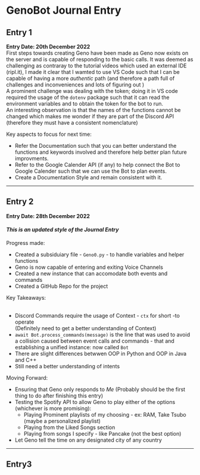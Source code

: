 # GenoBot Journal Entry  
 
## Entry 1  
**Entry Date: 20th December 2022**  
First steps towards creating Geno have been made as Geno now exists on the server and is capable of responding to the basic calls. It was deemed as challenging as contraray to the tutorial videos which used an external IDE (ripl.it), I made it clear that I wamted to use VS Code such that I can be capable of having a more *authentic* path (and therefore a path full of challenges and inconveniences and lots of figuring out )  
A prominent challenge was dealing with the token; doing it in VS code required the usage of the ` dotenv ` package such that it can read the environment variables and to obtain the token for the bot to run.  
An interesting observation is that the names of the functions cannot be changed which makes me wonder if they are part of the Discord API (therefore they must have a consistent nomenclature)  
  
Key aspects to focus for next time:<ul>  
<li>Refer the Documentation such that you can better understand the functions and keywords involved and therefore help better plan future improvments. </li>
<li>Refer to the Google Calender API (if any) to help connect the Bot to Google Calender such that we can use the Bot to plan events.</li>  
<li>Create a Documentation Style and remain consistent with it. </li></ul>    

***

## Entry 2  
**Entry Date: 28th December 2022**   
#### *This is an updated style of the Journal Entry*
Progress made:<ul>
    <li> Created a subsiduiary file - `Geno0.py` - to handle variables and helper functions</li>
    <li> Geno is now capable of entering and exiting Voice Channels</li>
    <li> Created a new instance that can accomodate both events and commands </li>
    <li> Created a GitHub Repo for the project </li></ul>
Key Takeaways:<ul>  
    <li> Discord Commands require the usage of Context - ` ctx ` for short -to operate  
    (Definitely need to get a better understanding of Context)</li>
    <li> `await Bot.process_commands(message)` is the line that was used to avoid a collision caused between event calls and commands - that and establishing a unified instance: now called `Bot`</li>
    <li> There are slight differences betwwen OOP in Python and OOP in Java and C++ </li>
    <li> Still need a better understanding of intents </li></ul>
Moving Forward: <ul>
    <li> Ensuring that Geno only responds to *Me* (Probably should be the first thing to do after finishing this entry)</li>
    <li> Testing the Spotify API to allow Geno to play either of the options (whichever is more promising):<ul>
        <li> Playing Prominent playlists of my choosing - ex: RAM, Take Tsubo (maybe a personalized playlist)</li>
        <li> Playing from the Liked Songs section </li>
        <li> Playing from songs I specify - like Pancake (not the best option) </li></ul>
    <li> Let Geno tell the time  on any designated city of any country</li></ul>  
  
***
## Entry3


    


